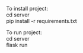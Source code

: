 To install project:<br />
cd server<br />
pip install -r requirements.txt<br />

To run project:<br />
cd server<br />
flask run<br />
